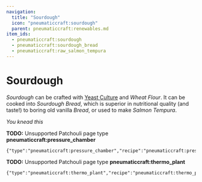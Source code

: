 ```yaml
---
navigation:
  title: "Sourdough"
  icon: "pneumaticcraft:sourdough"
  parent: pneumaticcraft:renewables.md
item_ids:
  - pneumaticcraft:sourdough
  - pneumaticcraft:sourdough_bread
  - pneumaticcraft:raw_salmon_tempura
---
```


# Sourdough

*Sourdough* can be crafted with [Yeast Culture](./yeast_culture.md) and *Wheat Flour*. It can be cooked into *Sourdough Bread*, which is superior in nutritional quality (and taste!) to boring old vanilla *Bread*, or used to make *Salmon Tempura*.

*You knead this*

<Recipe id="pneumaticcraft:sourdough" />

**TODO:** Unsupported Patchouli page type **pneumaticcraft:pressure_chamber**

```
{"type":"pneumaticcraft:pressure_chamber","recipe":"pneumaticcraft:pressure_chamber/wheat_flour"}
```



<Recipe id="pneumaticcraft:sourdough_bread" />



<Recipe id="pneumaticcraft:raw_salmon_tempura" />

**TODO:** Unsupported Patchouli page type **pneumaticcraft:thermo_plant**

```
{"type":"pneumaticcraft:thermo_plant","recipe":"pneumaticcraft:thermo_plant/salmon_tempura"}
```

